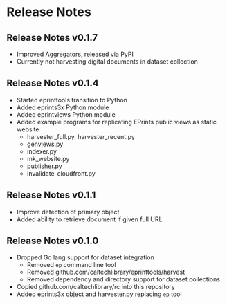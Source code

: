 
# Release Notes

## Release Notes v0.1.7

+ Improved Aggregators, released via PyPI
+ Currently not harvesting digital documents in dataset collection


## Release Notes v0.1.4

+ Started eprinttools transition to Python
+ Added eprints3x Python module
+ Added eprintviews Python module
+ Added example programs for replicating EPrints public views as static website
    + harvester_full.py, harvester_recent.py
    + genviews.py
    + indexer.py
    + mk_website.py
    + publisher.py
    + invalidate_cloudfront.py

## Release Notes v0.1.1

+ Improve detection of primary object
+ Added ability to retrieve document if given full URL


## Release Notes v0.1.0

+ Dropped Go lang support for dataset integration
    + Removed `ep` command line tool
    + Removed github.com/caltechlibrary/eprinttools/harvest
    + Removed dependency and directory support for dataset collections
+ Copied github.com/caltechlibrary/rc into this repository
+ Added eprints3x object and harvester.py replacing `ep` tool

